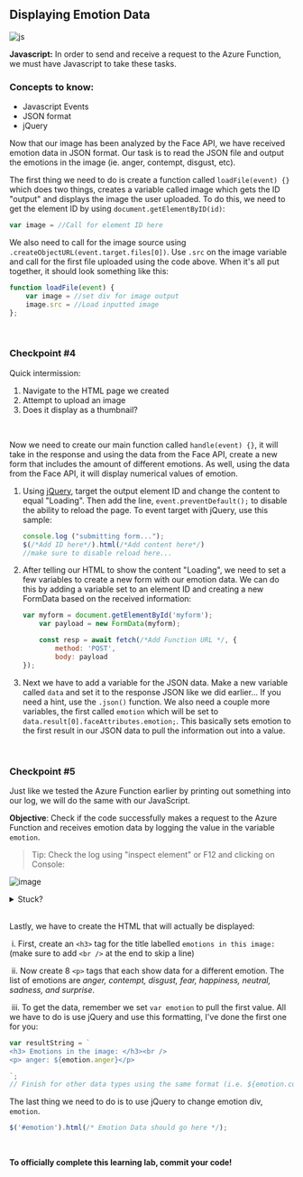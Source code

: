 ## Displaying Emotion Data

![js](https://github.com/emsesc/creating-an-emotion-reader-with-azure/blob/main/images/js.png)

**Javascript:** In order to send and receive a request to the Azure Function, we must have Javascript to take these tasks.

### Concepts to know:
* Javascript Events
* JSON format
* jQuery

Now that our image has been analyzed by the Face API, we have received emotion data in JSON format. Our task is to read the JSON file and output the emotions in the image (ie. anger, contempt, disgust, etc).



The first thing we need to do is create a function called `loadFile(event) {}` which does two things, creates a variable called image which gets the ID "output" and displays the image the user uploaded. To do this, we need to get the element ID by using `document.getElementByID(id)`:

```javascript
var image = //Call for element ID here
```

We also need to call for the image source using `.createObjectURL(event.target.files[0])`. Use `.src` on the image variable and call for the first file uploaded using the code above. When it's all put together, it should look something like this:

```javascript
function loadFile(event) {
    var image = //set div for image output
    image.src = //Load inputted image
};
```
<br />

### Checkpoint #4

Quick intermission: 
1. Navigate to the HTML page we created
2. Attempt to upload an image
3. Does it display as a thumbnail?

<br />

Now we need to create our main function called `handle(event) {}`, it will take in the response and using the data from the Face API, create a new form that includes the amount of different emotions. As well, using the data from the Face API, it will display numerical values of emotion.

1. Using [jQuery](http://jqfundamentals.com/chapter/jquery-basics), target the output element ID and change the content to equal "Loading". Then add the line, `event.preventDefault();` to disable the ability to reload the page. To event target with jQuery, use this sample:

   ```javascript
   console.log ("submitting form...");
   $(/*Add ID here*/).html(/*Add content here*/)
   //make sure to disable reload here...
   ```

2. After telling our HTML to show the content "Loading", we need to set a few variables to create a new form with our emotion data. We can do this by adding a variable set to an element ID and creating a new FormData based on the received information:

   ```javascript
   var myform = document.getElementById('myform');
       var payload = new FormData(myform);
   
       const resp = await fetch(/*Add Function URL */, {
           method: 'POST',
           body: payload
   });
   ```

3. Next we have to add a variable for the JSON data. Make a new variable called `data` and set it to the response JSON like we did earlier... If you need a hint, use the `.json()` function. We also need a couple more variables, the first called `emotion` which will be set to `data.result[0].faceAttributes.emotion;`. This basically sets emotion to the first result in our JSON data to pull the information out into a value. 

<br />

### Checkpoint #5
Just like we tested the Azure Function earlier by printing out something into our log, we will do the same with our JavaScript. 

**Objective**: Check if the code successfully makes a request to the Azure Function and receives emotion data by logging the value in the variable `emotion`.
> Tip: Check the log using "inspect element" or F12 and clicking on Console:

![image](https://user-images.githubusercontent.com/69332964/99008518-56c11480-2514-11eb-81ed-7492daded967.png)

<details>
<summary>Stuck?</summary>
<br>

`console.log(emotion)`

</details>

<br />

Lastly, we have to create the HTML that will actually be displayed:

   ​	i. First, create an `<h3>` tag for the title labelled `emotions in this image:` (make sure to add `<br />` at the end to skip a line)

   ​	ii. Now create 8 `<p>` tags that each show data for a different emotion. The list of emotions are *anger, contempt, disgust, fear, happiness, neutral, sadness, and surprise*. 

   ​	iii. To get the data, remember we set `var emotion` to pull the first value. All we have to do is use jQuery and use this formatting, I've done the first one for you:

   ```javascript
   var resultString = `
   <h3> Emotions in the image: </h3><br />
   <p> anger: ${emotion.anger}</p>
   
   `;
   // Finish for other data types using the same format (i.e. ${emotion.contempt}, and etc)
   ```
The last thing we need to do is to use jQuery to change emotion div, `emotion`. 

   ```javascript
   $('#emotion').html(/* Emotion Data should go here */);
   ```
<br />

   **To officially complete this learning lab, commit your code!**
